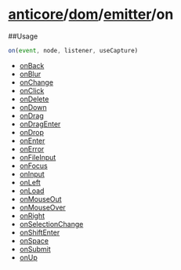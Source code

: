 # [anticore](../../../../../#reference)/[dom](../../#reference)/[emitter](../#reference)/<a name="reference">on</a>

##Usage

```js
on(event, node, listener, useCapture)
```

* [onBack](./onBack/#reference)
* [onBlur](./onBlur/#reference)
* [onChange](./onChange/#reference)
* [onClick](./onClick/#reference)
* [onDelete](./onDelete/#reference)
* [onDown](./onDown/#reference)
* [onDrag](./onDrag/#reference)
* [onDragEnter](./onDragEnter/#reference)
* [onDrop](./onDrop/#reference)
* [onEnter](./onEnter/#reference)
* [onError](./onError/#reference)
* [onFileInput](./onFileInput/#reference)
* [onFocus](./onFocus/#reference)
* [onInput](./onInput/#reference)
* [onLeft](./onLeft/#reference)
* [onLoad](./onLoad/#reference)
* [onMouseOut](./onMouseOut/#reference)
* [onMouseOver](./onMouseOver/#reference)
* [onRight](./onRight/#reference)
* [onSelectionChange](./onSelectionChange/#reference)
* [onShiftEnter](./onShiftEnter/#reference)
* [onSpace](./onSpace/#reference)
* [onSubmit](./onSubmit/#reference)
* [onUp](./onUp/#reference)